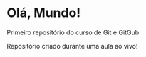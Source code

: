 # Olá, Mundo!
 Primeiro repositório do curso de Git e GitGub

 Repositório criado durante uma aula ao vivo!